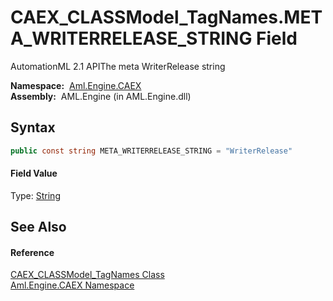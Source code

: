 CAEX_CLASSModel_TagNames.META_WRITERRELEASE_STRING Field
========================================================
AutomationML 2.1 APIThe meta WriterRelease string

  **Namespace:**  [Aml.Engine.CAEX][1]  
  **Assembly:**  AML.Engine (in AML.Engine.dll)

Syntax
------

```csharp
public const string META_WRITERRELEASE_STRING = "WriterRelease"
```

#### Field Value
Type: [String][2]

See Also
--------

#### Reference
[CAEX_CLASSModel_TagNames Class][3]  
[Aml.Engine.CAEX Namespace][1]  

[1]: ../README.md
[2]: https://docs.microsoft.com/dotnet/api/system.string
[3]: README.md
[4]: https://www.automationml.org
[5]: ../../icons/logoShade.png